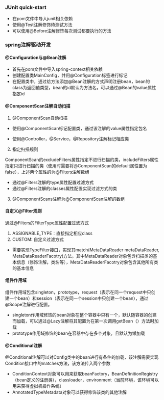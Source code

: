 ### JUnit quick-start

- 在pom文件中导入junit相关依赖
- 使用@Test注解修饰待测试方法
- 可以使用@Before注解修饰每次测试都要执行的方法

### spring注解驱动开发

#### @Configuration与@Bean注解

+ 首先在pom文件中导入spring-context相关依赖
+ 创建配置类MainConfig，并用@Configuration标签进行标记
+ 在配置类中，通过给方法添加@Bean注解的方式声明注册bean，bean的class为返回值类型，bean的id默认为方法名，可以通过@Bean的value属性指定id

#### @ComponentScan注解自动扫描

1. @ComponentScan自动扫描

+ 使用@ComponentScan标记配置类，通过该注解的value属性指定包名

 - 使用@Controller，@Service，@Repository注解标记相应类

2. 指定扫描规则

ComponentScan的excludeFilters属性指定不进行扫描的类，includeFilters属性指定只进行扫描的类（使用时需要将@ComponentScan的default属性置为false），上述两个属性的为@Filters注解数组

- 通过@Filters注解的type属性配置过滤方式
- 通过@Filters注解的classes属性配置实现过滤方式的类

3. @ComponentScans注解为@ComponentScan注解的数组

#### 自定义@Filter规则

通过@Filters的FilterType属性配置过滤方式

1. ASSIGNABLE_TYPE：直接指定相应class
2. CUSTOM: 自定义过滤方式

+ 需要实现TypeFilter接口，实现其match(MetaDataReader metaDataReader, MetaDataReaderFacotry)方法。其中MetaDataReader对象包含扫描类的基本信息（修饰注解，类名等），MetaDataReaderFacotry对象包含其他所有类的基本信息

#### 组件作用域

组件作用域包含singleton，prototype，request（表示在同一个request中只创建一个bean）和session（表示在同一个session中只创建一个bean），通过@Scope注解进行配置。

+ singleton作用域修饰的bean对象在整个容器中只有一个，默认随容器的创建而加载，可以通过@Lazy注解将其配置为在第一次调用getBean（）方法时加载
+ prototype作用域修饰的bean在容器中存在多个对象，且默认为懒加载

#### @Conditional注解

@Conditional注解可以对Config类中的bean进行有条件的加载，该注解需要实现Condition接口中的matches方法，该方法传入两个参数

+ ConditionContext对象可以用来获取beanFactory，BeanDefinitionRegistry（bean定义的注册类），classloader，environment（当前环境，该环境可以用来获得虚拟机操作系统）
+ AnnotatedTypeMetadata对象可以获得修饰该类的其他注解























